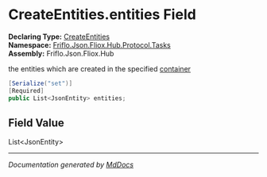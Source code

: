 ﻿<!--  
  <auto-generated>   
    The contents of this file were generated by a tool.  
    Changes to this file may be list if the file is regenerated  
  </auto-generated>   
-->

# CreateEntities.entities Field

**Declaring Type:** [CreateEntities](../index.md)  
**Namespace:** [Friflo.Json.Fliox.Hub.Protocol.Tasks](../../index.md)  
**Assembly:** Friflo.Json.Fliox.Hub

the entities which are created in the specified [container](container.md)

```csharp
[Serialize("set")]
[Required]
public List<JsonEntity> entities;
```

## Field Value

List\<JsonEntity\>

___

*Documentation generated by [MdDocs](https://github.com/ap0llo/mddocs)*
